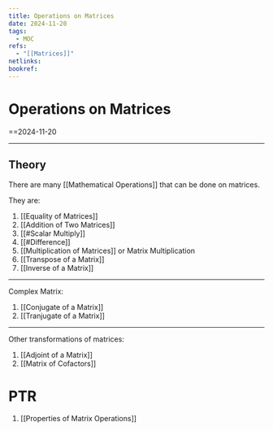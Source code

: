```yaml
---
title: Operations on Matrices
date: 2024-11-20
tags:
  - MOC
refs:
  - "[[Matrices]]"
netlinks: 
bookref:
---
```

# Operations on Matrices
==2024-11-20

---
## Theory
There are many [[Mathematical Operations]] that can be done on matrices.

They are:
1. [[Equality of Matrices]]
2. [[Addition of Two Matrices]]
3. [[#Scalar Multiply]]
4. [[#Difference]]
5. [[Multiplication of Matrices]] or Matrix Multiplication
6. [[Transpose of a Matrix]]
7. [[Inverse of a Matrix]]

---

Complex Matrix:
1. [[Conjugate of a Matrix]]
2. [[Tranjugate of a Matrix]]

---

Other transformations of matrices:
1. [[Adjoint of a Matrix]]
2. [[Matrix of Cofactors]]

# PTR

1. [[Properties of Matrix Operations]]
